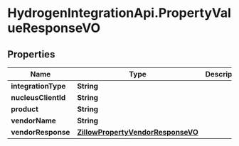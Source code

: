 # HydrogenIntegrationApi.PropertyValueResponseVO

## Properties
Name | Type | Description | Notes
------------ | ------------- | ------------- | -------------
**integrationType** | **String** |  | [optional] 
**nucleusClientId** | **String** |  | [optional] 
**product** | **String** |  | [optional] 
**vendorName** | **String** |  | [optional] 
**vendorResponse** | [**ZillowPropertyVendorResponseVO**](ZillowPropertyVendorResponseVO.md) |  | [optional] 


